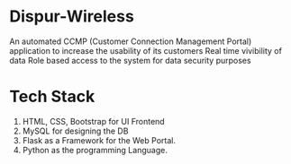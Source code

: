 # Dispur-Wireless
An automated CCMP (Customer Connection Management Portal) application to increase the usability of its customers
Real time vivibility of data
Role based access to the system for data security purposes

# Tech Stack
1. HTML, CSS, Bootstrap for UI Frontend
2. MySQL for designing the DB 
3. Flask as a Framework for the Web Portal.
4. Python as the programming Language. 
